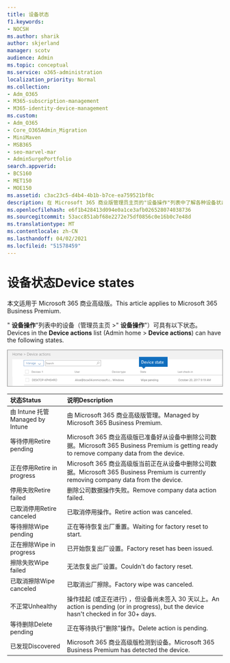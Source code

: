 ```yaml
---
title: 设备状态
f1.keywords:
- NOCSH
ms.author: sharik
author: skjerland
manager: scotv
audience: Admin
ms.topic: conceptual
ms.service: o365-administration
localization_priority: Normal
ms.collection:
- Adm_O365
- M365-subscription-management
- M365-identity-device-management
ms.custom:
- Adm_O365
- Core_O365Admin_Migration
- MiniMaven
- MSB365
- seo-marvel-mar
- AdminSurgePortfolio
search.appverid:
- BCS160
- MET150
- MOE150
ms.assetid: c3ac23c5-d4b4-4b1b-b7ce-ea759521bf8c
description: 在 Microsoft 365 商业版管理员主页的"设备操作"列表中了解各种设备状态。
ms.openlocfilehash: e6f1b428413d094e0a1ce3afb026528074038736
ms.sourcegitcommit: 53acc851abf68e2272e75df0856c0e16b0c7e48d
ms.translationtype: MT
ms.contentlocale: zh-CN
ms.lasthandoff: 04/02/2021
ms.locfileid: "51578459"
---
```

# <a name="device-states"></a><span data-ttu-id="6ac7e-103">设备状态</span><span class="sxs-lookup"><span data-stu-id="6ac7e-103">Device states</span></span>

<span data-ttu-id="6ac7e-104">本文适用于 Microsoft 365 商业高级版。</span><span class="sxs-lookup"><span data-stu-id="6ac7e-104">This article applies to Microsoft 365 Business Premium.</span></span>

<span data-ttu-id="6ac7e-105">" **设备操作**"列表中的设备（管理员主页 \>" **设备操作**"）可具有以下状态。</span><span class="sxs-lookup"><span data-stu-id="6ac7e-105">Devices in the **Device actions** list (Admin home \> **Device actions**) can have the following states.</span></span>
  
![In the Device actions list, you can see the Devices states.](../media/a621c47e-45d9-4e1a-beb9-c03254d40c1d.png)
  
|<span data-ttu-id="6ac7e-107">**状态**</span><span class="sxs-lookup"><span data-stu-id="6ac7e-107">**Status**</span></span>|<span data-ttu-id="6ac7e-108">**说明**</span><span class="sxs-lookup"><span data-stu-id="6ac7e-108">**Description**</span></span>|
|:-----|:-----|
|<span data-ttu-id="6ac7e-109">由 Intune 托管</span><span class="sxs-lookup"><span data-stu-id="6ac7e-109">Managed by Intune</span></span>  <br/> |<span data-ttu-id="6ac7e-110">由 Microsoft 365 商业高级版管理。</span><span class="sxs-lookup"><span data-stu-id="6ac7e-110">Managed by Microsoft 365 Business Premium.</span></span>  <br/> |
|<span data-ttu-id="6ac7e-111">等待停用</span><span class="sxs-lookup"><span data-stu-id="6ac7e-111">Retire pending</span></span>  <br/> |<span data-ttu-id="6ac7e-112">Microsoft 365 商业高级版已准备好从设备中删除公司数据。</span><span class="sxs-lookup"><span data-stu-id="6ac7e-112">Microsoft 365 Business Premium is getting ready to remove company data from the device.</span></span>  <br/> |
|<span data-ttu-id="6ac7e-113">正在停用</span><span class="sxs-lookup"><span data-stu-id="6ac7e-113">Retire in progress</span></span>  <br/> |<span data-ttu-id="6ac7e-114">Microsoft 365 商业高级版当前正在从设备中删除公司数据。</span><span class="sxs-lookup"><span data-stu-id="6ac7e-114">Microsoft 365 Business Premium is currently removing company data from the device.</span></span>  <br/> |
|<span data-ttu-id="6ac7e-115">停用失败</span><span class="sxs-lookup"><span data-stu-id="6ac7e-115">Retire failed</span></span>  <br/> | <span data-ttu-id="6ac7e-116">删除公司数据操作失败。</span><span class="sxs-lookup"><span data-stu-id="6ac7e-116">Remove company data action failed.</span></span>  <br/> |
|<span data-ttu-id="6ac7e-117">已取消停用</span><span class="sxs-lookup"><span data-stu-id="6ac7e-117">Retire canceled</span></span>  <br/> |<span data-ttu-id="6ac7e-118">已取消停用操作。</span><span class="sxs-lookup"><span data-stu-id="6ac7e-118">Retire action was canceled.</span></span>  <br/> |
|<span data-ttu-id="6ac7e-119">等待擦除</span><span class="sxs-lookup"><span data-stu-id="6ac7e-119">Wipe pending</span></span>  <br/> |<span data-ttu-id="6ac7e-120">正在等待恢复出厂重置。</span><span class="sxs-lookup"><span data-stu-id="6ac7e-120">Waiting for factory reset to start.</span></span>  <br/> |
|<span data-ttu-id="6ac7e-121">正在擦除</span><span class="sxs-lookup"><span data-stu-id="6ac7e-121">Wipe in progress</span></span>  <br/> |<span data-ttu-id="6ac7e-122">已开始恢复出厂设置。</span><span class="sxs-lookup"><span data-stu-id="6ac7e-122">Factory reset has been issued.</span></span>  <br/> |
|<span data-ttu-id="6ac7e-123">擦除失败</span><span class="sxs-lookup"><span data-stu-id="6ac7e-123">Wipe failed</span></span>  <br/> |<span data-ttu-id="6ac7e-124">无法恢复出厂设置。</span><span class="sxs-lookup"><span data-stu-id="6ac7e-124">Couldn't do factory reset.</span></span>  <br/> |
|<span data-ttu-id="6ac7e-125">已取消擦除</span><span class="sxs-lookup"><span data-stu-id="6ac7e-125">Wipe canceled</span></span>  <br/> |<span data-ttu-id="6ac7e-126">已取消出厂擦除。</span><span class="sxs-lookup"><span data-stu-id="6ac7e-126">Factory wipe was canceled.</span></span>  <br/> |
|<span data-ttu-id="6ac7e-127">不正常</span><span class="sxs-lookup"><span data-stu-id="6ac7e-127">Unhealthy</span></span>  <br/> |<span data-ttu-id="6ac7e-128">操作挂起 (或正在进行) ，但设备尚未签入 30 天以上。</span><span class="sxs-lookup"><span data-stu-id="6ac7e-128">An action is pending (or in progress), but the device hasn't checked in for 30+ days.</span></span>  <br/> |
|<span data-ttu-id="6ac7e-129">等待删除</span><span class="sxs-lookup"><span data-stu-id="6ac7e-129">Delete pending</span></span>  <br/> |<span data-ttu-id="6ac7e-130">正在等待执行"删除"操作。</span><span class="sxs-lookup"><span data-stu-id="6ac7e-130">Delete action is pending.</span></span>  <br/> |
|<span data-ttu-id="6ac7e-131">已发现</span><span class="sxs-lookup"><span data-stu-id="6ac7e-131">Discovered</span></span>  <br/> |<span data-ttu-id="6ac7e-132">Microsoft 365 商业高级版检测到设备。</span><span class="sxs-lookup"><span data-stu-id="6ac7e-132">Microsoft 365 Business Premium has detected the device.</span></span>  <br/> |
   
